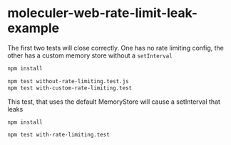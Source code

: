 # moleculer-web-rate-limit-leak-example

The first two tests will close correctly. One has no rate limiting config, the other has a custom memory store without a `setInterval`

```bash
npm install

npm test without-rate-limiting.test.js
npm test with-custom-rate-limiting.test

```


This test, that uses the default MemoryStore will cause a setInterval that leaks

```bash
npm install

npm test with-rate-limiting.test

```


